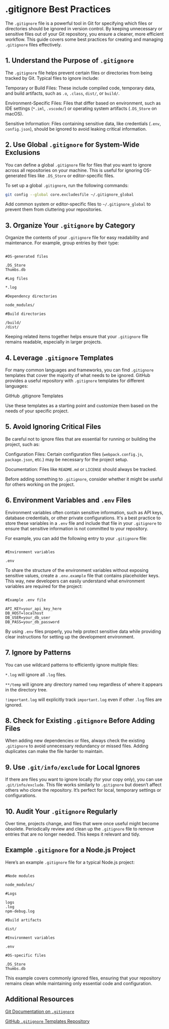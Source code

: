 # .gitignore Best Practices

The `.gitignore` file is a powerful tool in Git for specifying which files or directories should be ignored in version control. By keeping unnecessary or sensitive files out of your Git repository, you ensure a cleaner, more efficient workflow. This guide covers some best practices for creating and managing `.gitignore` files effectively.

## 1. Understand the Purpose of `.gitignore`

The `.gitignore` file helps prevent certain files or directories from being tracked by Git. Typical files to ignore include:

Temporary or Build Files: These include compiled code, temporary data, and build artifacts, such as `.o`, `.class`, `dist/`, or `build/`.

Environment-Specific Files: Files that differ based on environment, such as IDE settings (`*.iml`, `.vscode/`) or operating system artifacts (`.DS_Store` on macOS).

Sensitive Information: Files containing sensitive data, like credentials (`.env`, `config.json`), should be ignored to avoid leaking critical information.

## 2. Use Global `.gitignore` for System-Wide Exclusions

You can define a global `.gitignore` file for files that you want to ignore across all repositories on your machine. This is useful for ignoring OS-generated files like `.DS_Store` or editor-specific files.

To set up a global `.gitignore`, run the following commands:

```bash
git config --global core.excludesfile ~/.gitignore_global
```

Add common system or editor-specific files to `~/.gitignore_global` to prevent them from cluttering your repositories.

## 3. Organize Your `.gitignore` by Category

Organize the contents of your `.gitignore` file for easy readability and maintenance. For example, group entries by their type:

```gitignore

#OS-generated files

.DS_Store
Thumbs.db

#Log files

*.log

#Dependency directories

node_modules/

#Build directories

/build/
/dist/
```

Keeping related items together helps ensure that your `.gitignore` file remains readable, especially in larger projects.

## 4. Leverage `.gitignore` Templates

For many common languages and frameworks, you can find `.gitignore` templates that cover the majority of what needs to be ignored. GitHub provides a useful repository with `.gitignore` templates for different languages:

GitHub .gitignore Templates

Use these templates as a starting point and customize them based on the needs of your specific project.

## 5. Avoid Ignoring Critical Files

Be careful not to ignore files that are essential for running or building the project, such as:

Configuration Files: Certain configuration files (`webpack.config.js`, `package.json`, etc.) may be necessary for the project setup.

Documentation: Files like `README.md` or `LICENSE` should always be tracked.

Before adding something to `.gitignore`, consider whether it might be useful for others working on the project.

## 6. Environment Variables and `.env` Files

Environment variables often contain sensitive information, such as API keys, database credentials, or other private configurations. It's a best practice to store these variables in a `.env` file and include that file in your `.gitignore` to ensure that sensitive information is not committed to your repository.

For example, you can add the following entry to your `.gitignore` file:

```gitignore

#Environment variables

.env
```

To share the structure of the environment variables without exposing sensitive values, create a `.env.example` file that contains placeholder keys. This way, new developers can easily understand what environment variables are required for the project:

```

#Example .env file

API_KEY=your_api_key_here
DB_HOST=localhost
DB_USER=your_db_user
DB_PASS=your_db_password
```

By using `.env` files properly, you help protect sensitive data while providing clear instructions for setting up the development environment.

## 7. Ignore by Patterns

You can use wildcard patterns to efficiently ignore multiple files:

`*.log` will ignore all `.log` files.

`**/temp` will ignore any directory named `temp` regardless of where it appears in the directory tree.

`!important.log` will explicitly track `important.log` even if other `.log` files are ignored.

## 8. Check for Existing `.gitignore` Before Adding Files

When adding new dependencies or files, always check the existing `.gitignore` to avoid unnecessary redundancy or missed files. Adding duplicates can make the file harder to maintain.

## 9. Use `.git/info/exclude` for Local Ignores

If there are files you want to ignore locally (for your copy only), you can use `.git/info/exclude`. This file works similarly to `.gitignore` but doesn’t affect others who clone the repository. It’s perfect for local, temporary settings or configurations.

## 10. Audit Your `.gitignore` Regularly

Over time, projects change, and files that were once useful might become obsolete. Periodically review and clean up the `.gitignore` file to remove entries that are no longer needed. This keeps it relevant and tidy.

## Example `.gitignore` for a Node.js Project

Here’s an example `.gitignore` file for a typical Node.js project:

```gitignore

#Node modules

node_modules/

#Logs

logs
.log
npm-debug.log

#Build artifacts

dist/

#Environment variables

.env

#OS-specific files

.DS_Store
Thumbs.db
```

This example covers commonly ignored files, ensuring that your repository remains clean while maintaining only essential code and configuration.



## Additional Resources

[Git Documentation on `.gitignore`](https://git-scm.com/docs/gitignore)

[GitHub `.gitignore` Templates Repository](https://github.com/github/gitignore)

